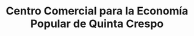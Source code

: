 ---
title: "Centro Comercial para la Economía Popular de Quinta Crespo"
url: /caracas/centro-comercial-para-la-economia-popular-de-quinta-crespo/
shop: Einkaufszentrum
---
